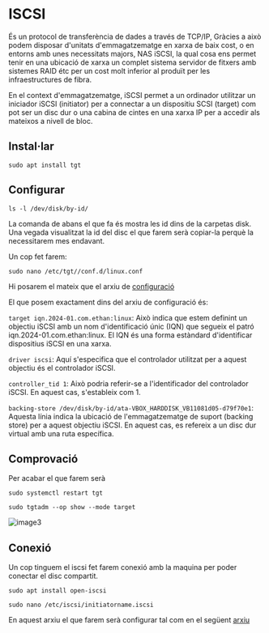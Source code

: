 # ISCSI

És un protocol de transferència de dades a través de TCP/IP, Gràcies a això podem disposar d'unitats d'emmagatzematge en xarxa de baix cost, o en entorns amb unes necessitats majors, NAS iSCSI, la qual cosa ens permet tenir en una ubicació de xarxa un complet sistema servidor de fitxers amb sistemes RAID étc per un cost molt inferior al produït per les infraestructures de fibra.

En el context d'emmagatzematge, iSCSI permet a un ordinador utilitzar un iniciador iSCSI (initiator) per a connectar a un dispositiu SCSI (target) com pot ser un disc dur o una cabina de cintes en una xarxa IP per a accedir als mateixos a nivell de bloc.

## Instal·lar
```console
sudo apt install tgt
```

## Configurar
```console
ls -l /dev/disk/by-id/
```

La comanda de abans el que fa és mostra les id dins de la carpetas disk. Una vegada visualitzat la id del disc el que farem serà copiar-la perquè la necessitarem mes endavant.

Un cop fet farem:
```
sudo nano /etc/tgt//conf.d/linux.conf
```
Hi posarem el mateix que el arxiu de [configuració](https://github.com/Proyecto-Sintesi/configs/blob/main/etc/iscsi/linux.conf)

El que posem exactament dins del arxiu de configuració és:

`target iqn.2024-01.com.ethan:linux`: Això indica que estem definint un objectiu iSCSI amb un nom d'identificació únic (IQN) que segueix el patró iqn.2024-01.com.ethan:linux. El IQN és una forma estàndard d'identificar dispositius iSCSI en una xarxa.

`driver iscsi`: Aquí s'especifica que el controlador utilitzat per a aquest objectiu és el controlador iSCSI.

`controller_tid 1`: Això podria referir-se a l'identificador del controlador iSCSI. En aquest cas, s'estableix com 1.

`backing-store /dev/disk/by-id/ata-VBOX_HARDDISK_VB11081d05-d79f70e1`: Aquesta línia indica la ubicació de l'emmagatzematge de suport (backing store) per a aquest objectiu iSCSI. En aquest cas, es refereix a un disc dur virtual amb una ruta específica.

## Comprovació

Per acabar el que farem serà 
```console
sudo systemctl restart tgt
```

```console
sudo tgtadm --op show --mode target
``` 
![image3](https://github.com/Proyecto-Sintesi/configs/assets/165918288/98a8fe96-89da-4bd0-9302-8d155518592b)

## Conexió
Un cop tinguem el iscsi fet farem conexió amb la maquina per poder conectar el disc compartit.

```console
sudo apt install open-iscsi
```

```console
sudo nano /etc/iscsi/initiatorname.iscsi
```
En aquest arxiu el que farem serà configurar tal com en el següent [arxiu](https://github.com/Proyecto-Sintesi/configs/blob/main/etc/iscsi/initiatorname.iscsi)
